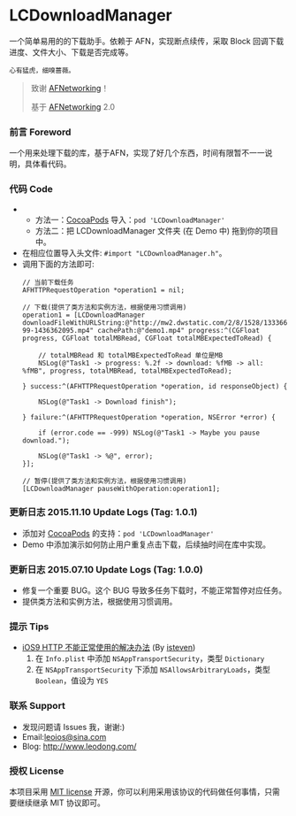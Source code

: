 # LCDownloadManager

一个简单易用的的下载助手。依赖于 AFN，实现断点续传，采取 Block 回调下载进度、文件大小、下载是否完成等。

    心有猛虎，细嗅蔷薇。

> 致谢 [AFNetworking](https://github.com/AFNetworking/AFNetworking)！
>
> 基于 [AFNetworking](https://github.com/AFNetworking/AFNetworking) 2.0



### 前言 Foreword
一个用来处理下载的库，基于AFN，实现了好几个东西，时间有限暂不一一说明，具体看代码。



### 代码 Code
* 
  - 方法一：[CocoaPods](https://cocoapods.org/) 导入：`pod 'LCDownloadManager'`
  - 方法二：把 LCDownloadManager 文件夹 (在 Demo 中) 拖到你的项目中。
* 在相应位置导入头文件: `#import "LCDownloadManager.h"`。
* 调用下面的方法即可:
    ```objc
    // 当前下载任务
    AFHTTPRequestOperation *operation1 = nil;
    
    // 下载(提供了类方法和实例方法，根据使用习惯调用)
    operation1 = [LCDownloadManager downloadFileWithURLString:@"http://mw2.dwstatic.com/2/8/1528/133366-99-1436362095.mp4" cachePath:@"demo1.mp4" progress:^(CGFloat progress, CGFloat totalMBRead, CGFloat totalMBExpectedToRead) {
        
        // totalMBRead 和 totalMBExpectedToRead 单位是MB
        NSLog(@"Task1 -> progress: %.2f -> download: %fMB -> all: %fMB", progress, totalMBRead, totalMBExpectedToRead);
        
    } success:^(AFHTTPRequestOperation *operation, id responseObject) {
        
        NSLog(@"Task1 -> Download finish");
        
    } failure:^(AFHTTPRequestOperation *operation, NSError *error) {
        
        if (error.code == -999) NSLog(@"Task1 -> Maybe you pause download.");
        
        NSLog(@"Task1 -> %@", error);
    }];
    
    // 暂停(提供了类方法和实例方法，根据使用习惯调用)
    [LCDownloadManager pauseWithOperation:operation1];
    ```


### 更新日志 2015.11.10 Update Logs (Tag: 1.0.1)
* 添加对 [CocoaPods](https://cocoapods.org/) 的支持：`pod 'LCDownloadManager'`
* Demo 中添加演示如何防止用户重复点击下载，后续抽时间在库中实现。



### 更新日志 2015.07.10 Update Logs (Tag: 1.0.0)
* 修复一个重要 BUG。这个 BUG 导致多任务下载时，不能正常暂停对应任务。
* 提供类方法和实例方法，根据使用习惯调用。



### 提示 Tips
* [iOS9 HTTP 不能正常使用的解决办法](http://segmentfault.com/a/1190000002933776) (By [isteven](http://segmentfault.com/u/isteven))
  1. 在 `Info.plist` 中添加 `NSAppTransportSecurity`，类型 `Dictionary`
  2. 在 `NSAppTransportSecurity` 下添加 `NSAllowsArbitraryLoads`，类型 `Boolean`，值设为 `YES`



### 联系 Support
* 发现问题请 Issues 我，谢谢:)
* Email:leoios@sina.com
* Blog: http://www.leodong.com/



### 授权 License
本项目采用 [MIT license](http://opensource.org/licenses/MIT) 开源，你可以利用采用该协议的代码做任何事情，只需要继续继承 MIT 协议即可。

